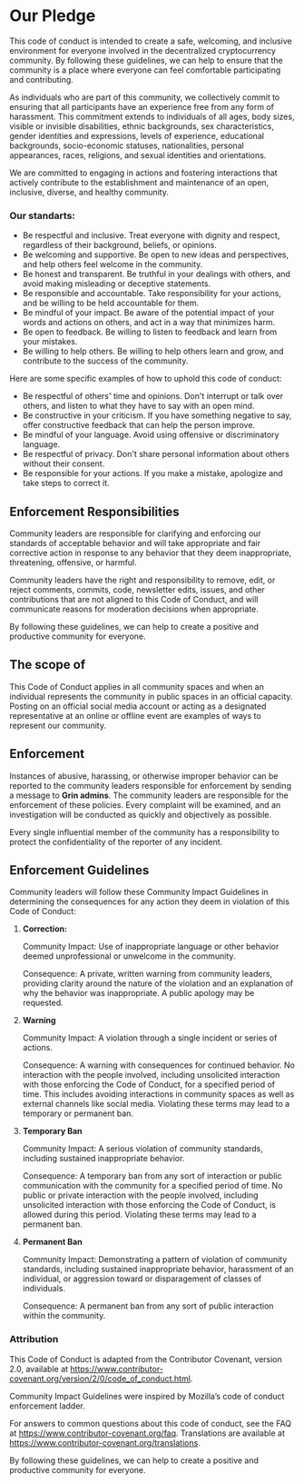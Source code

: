 # Our Pledge
This code of conduct is intended to create a safe, welcoming, and inclusive environment for everyone involved in the decentralized cryptocurrency community. By following these guidelines, we can help to ensure that the community is a place where everyone can feel comfortable participating and contributing.

As individuals who are part of this community, we collectively commit to ensuring that all participants have an experience free from any form of harassment. This commitment extends to individuals of all ages, body sizes, visible or invisible disabilities, ethnic backgrounds, sex characteristics, gender identities and expressions, levels of experience, educational backgrounds, socio-economic statuses, nationalities, personal appearances, races, religions, and sexual identities and orientations.

We are committed to engaging in actions and fostering interactions that actively contribute to the establishment and maintenance of an open, inclusive, diverse, and healthy community.



### Our standarts:

* Be respectful and inclusive. Treat everyone with dignity and respect, regardless of their background, beliefs, or opinions.
* Be welcoming and supportive. Be open to new ideas and perspectives, and help others feel welcome in the community.
* Be honest and transparent. Be truthful in your dealings with others, and avoid making misleading or deceptive statements.
* Be responsible and accountable. Take responsibility for your actions, and be willing to be held accountable for them.
* Be mindful of your impact. Be aware of the potential impact of your words and actions on others, and act in a way that minimizes harm.
* Be open to feedback. Be willing to listen to feedback and learn from your mistakes.
* Be willing to help others. Be willing to help others learn and grow, and contribute to the success of the community.



Here are some specific examples of how to uphold this code of conduct:

* Be respectful of others' time and opinions. Don't interrupt or talk over others, and listen to what they have to say with an open mind.
* Be constructive in your criticism. If you have something negative to say, offer constructive feedback that can help the person improve.
* Be mindful of your language. Avoid using offensive or discriminatory language.
* Be respectful of privacy. Don't share personal information about others without their consent.
* Be responsible for your actions. If you make a mistake, apologize and take steps to correct it.



## Enforcement Responsibilities


Community leaders are responsible for clarifying and enforcing our standards of acceptable behavior and will take appropriate and fair corrective action in response to any behavior that they deem inappropriate, threatening, offensive, or harmful.

Community leaders have the right and responsibility to remove, edit, or reject comments, commits, code, newsletter edits, issues, and other contributions that are not aligned to this Code of Conduct, and will communicate reasons for moderation decisions when appropriate.

By following these guidelines, we can help to create a positive and productive community for everyone.


## The scope of

This Code of Conduct applies in all community spaces and when an individual represents the community in public spaces in an official capacity. Posting on an official social media account or acting as a designated representative at an online or offline event are examples of ways to represent our community.


## Enforcement

Instances of abusive, harassing, or otherwise improper behavior can be reported to the community leaders responsible for enforcement by sending a message to **Grin admins**. The community leaders are responsible for the enforcement of these policies. Every complaint will be examined, and an investigation will be conducted as quickly and objectively as possible.

Every single influential member of the community has a responsibility to protect the confidentiality of the reporter of any incident.


## Enforcement Guidelines

Community leaders will follow these Community Impact Guidelines in determining the consequences for any action they deem in violation of this Code of Conduct:
1. **Correction:** 

    Community Impact: Use of inappropriate language or other behavior deemed unprofessional or unwelcome in the community.

    Consequence: A private, written warning from community leaders, providing clarity around the nature of the violation and an explanation of why the behavior was inappropriate. A public apology may be requested.

3. **Warning**

    Community Impact: A violation through a single incident or series of actions.

    Consequence: A warning with consequences for continued behavior. No interaction with the people involved, including unsolicited interaction with those enforcing the Code of Conduct, for a specified period of time. This includes avoiding interactions in community spaces as well as external channels like social media. Violating these terms may lead to a temporary or permanent ban.
3. **Temporary Ban**

    Community Impact: A serious violation of community standards, including sustained inappropriate behavior.

    Consequence: A temporary ban from any sort of interaction or public communication with the community for a specified period of time. No public or private interaction with the people involved, including unsolicited interaction with those enforcing the Code of Conduct, is allowed during this period. Violating these terms may lead to a permanent ban.
4. **Permanent Ban**

    Community Impact: Demonstrating a pattern of violation of community standards, including sustained inappropriate behavior,  harassment of an individual, or aggression toward or disparagement of classes of individuals.

    Consequence: A permanent ban from any sort of public interaction within the community.



### Attribution

This Code of Conduct is adapted from the Contributor Covenant, version 2.0, available at https://www.contributor-covenant.org/version/2/0/code_of_conduct.html.

Community Impact Guidelines were inspired by Mozilla’s code of conduct enforcement ladder.

For answers to common questions about this code of conduct, see the FAQ at https://www.contributor-covenant.org/faq. Translations are available at https://www.contributor-covenant.org/translations.



By following these guidelines, we can help to create a positive and productive community for everyone.



